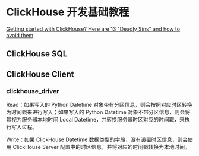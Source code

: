 # ClickHouse 开发基础教程


[Getting started with ClickHouse? Here are 13 "Deadly Sins" and how to avoid them](https://clickhouse.com/blog/common-getting-started-issues-with-clickhouse)


## ClickHouse SQL




## ClickHouse Client

### clickhouse_driver 

Read：如果写入的 Python Datetime 对象带有分区信息，则会按照对应时区转换为时间戳来进行写入；如果写入的 Python Datetime 对象不带分区信息，则会将其视为服务器本地时间 Local Datetime，并转换服务器时区对应的时间戳，来执行写入过程。

Write：如果 ClickHouse Datetime 数据类型的字段，没有设置时区信息，则会使用 ClickHouse Server 配置中的时区信息，并将对应的时间戳转换为本地时间。
